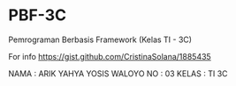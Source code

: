 # PBF-3C
Pemrograman Berbasis Framework (Kelas TI - 3C)


For info https://gist.github.com/CristinaSolana/1885435

NAMA : ARIK YAHYA YOSIS WALOYO
NO : 03
KELAS : TI 3C
